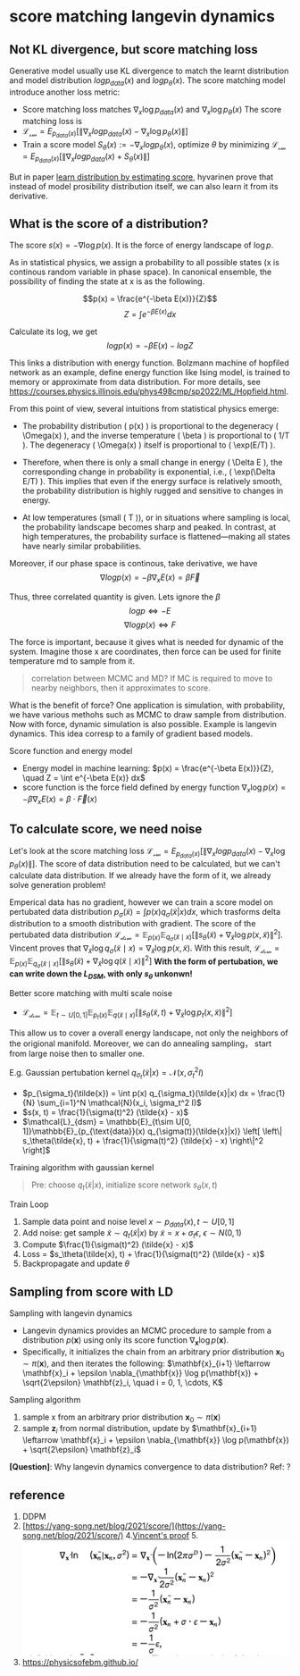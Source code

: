 # score matching langevin dynamics

## Not KL divergence, but score matching loss


Generative model usually use KL divergence to match the learnt distribution and model distribution $logp_{data}(x)$ and $logp_\theta(x)$. The score matching model introduce another loss metric: 
 - Score matching loss matches $\nabla_x \log p_{data}(x)$ and $\nabla_x \log p_\theta(x)$
The score matching loss is
 - $\mathcal{L_{sm}} = E_{p_{data}(x)}[\left\|\nabla_x logp_{data}(x)- \nabla_x \log p_\theta(x)\right\|]$
 - Train a score model $S_\theta(x) := -\nabla_x logp_\theta(x)$, optimize $\theta$ by minimizing $\mathcal{L_{sm}} = E_{p_{data}(x)}[\left\|\nabla_x logp_{data}(x)+ S_\theta(x)\right\|]$

But in paper [learn distribution by estimating score](https://jmlr.org/papers/volume6/hyvarinen05a/hyvarinen05a.pdf), hyvarinen prove that instead of model prosibility distribution itself, we can also learn it from its derivative.


## What is the score of a distribution? 

The score $s(x) = - \nabla \log p(x)$. It is the force of energy landscape of $\log p$.

As in statistical physics, we assign a probability to all possible states (x is continous random variable in phase space). In canonical ensemble, the possibility of finding the state at x is as the following.

$$p(x) = \frac{e^{-\beta E(x)}}{Z}$$
$$Z=\int e^{-\beta E(x)} dx$$

Calculate its log, we get $$log p(x) = -\beta E(x) - log Z$$

This links a distribution with energy function. Bolzmann machine of hopfiled network as an example, define energy function like Ising model, is trained to memory or approximate from data distribution. For more details, see https://courses.physics.illinois.edu/phys498cmp/sp2022/ML/Hopfield.html.

From this point of view, several intuitions from statistical physics emerge:

- The probability distribution \( p(x) \) is proportional to the degeneracy \( \Omega(x) \), and the inverse temperature \( \beta \) is proportional to \( 1/T \). The degeneracy \( \Omega(x) \) itself is proportional to \( \exp(E/T) \).

- Therefore, when there is only a small change in energy \( \Delta E \), the corresponding change in probability is exponential, i.e., \( \exp(\Delta E/T) \). This implies that even if the energy surface is relatively smooth, the probability distribution is highly rugged and sensitive to changes in energy.

- At low temperatures (small \( T \)), or in situations where sampling is local, the probability landscape becomes sharp and peaked. In contrast, at high temperatures, the probability surface is flattened—making all states have nearly similar probabilities.

Moreover, if our phase space is continous, take derivative, we have $$\nabla log p(x) = -\beta \nabla_x E(x) = \beta \vec{F}$$

Thus, three correlated quantity is given. Lets ignore the $\beta$
$$log p\Leftrightarrow  -E$$
$$\nabla log p(x) \Leftrightarrow  F$$

The force is important, because it gives what is needed for dynamic of the system. Imagine those x are coordinates, then force can be used for finite temperature md to sample from it.
> correlation between MCMC and MD? If MC is required to move to nearby neighbors, then it approximates to score.

What is the benefit of force? One application is simulation, with probability, we have various methohs such as MCMC to draw sample from distribution. Now with force, dynamic simulation is also possible. Example is langevin dynamics. This idea corresp to a family of gradient based models.

Score function and energy model
 - Energy model in machine learning: $p(x) = \frac{e^{-\beta E(x)}}{Z}, \quad Z = \int e^{-\beta E(x)} dx$
 - score function is the force field defined by energy function $\nabla_x \log p(x) = -\beta \nabla_x E(x) = \beta \cdot \vec{F}(x)$


## To calculate score, we need noise

Let's look at the score matching loss $\mathcal{L_{sm}} = E_{p_{data}(x)}[\left\|\nabla_x logp_{data}(x)- \nabla_x \log p_\theta(x)\right\|]$. The score of data distribution need to be calculated, but we can't calculate data distribution. If we already have the form of it, we already solve generation problem!

Emperical data has no gradient, however we can train a score model on pertubated data distribution $p_{\sigma}(\tilde{x}) = \int p(x) q_\sigma(\tilde{x}|x) dx$, which trasforms delta distribution to a smooth distribution with gradient. The score of the pertubated data distribution $\mathcal{L_{dsm}} = \mathbb{E}_{p(x)} \mathbb{E}_{q_\sigma(\tilde{x} \mid x)} \left[ \| s_\theta(\tilde{x}) + \nabla_{\tilde{x}} \log p(x, \tilde{x}) \|^2 \right]$. Vincent proves that $\nabla_{\tilde{x}} \log q_\sigma(\tilde{x} \mid x) = \nabla_{\tilde{x}} \log p(x, \tilde{x})$. With this result, $\mathcal{L_{dsm}} = \mathbb{E}_{p(x)} \mathbb{E}_{q_\sigma(\tilde{x} \mid x)} \left[ \left\| s_\theta(\tilde{x}) + \nabla_{\tilde{x}} \log q(\tilde{x} \mid x) \right\|^2 \right]$
**With the form of pertubation, we can write down the $L_{DSM}$, with only $s_\theta$ unkonwn!**

Better score matching with multi scale noise
 - $\mathcal{L_{dsm}} = \mathbb{E}_{t\sim U[0, 1]} \mathbb{E}_{p_t(x)} \mathbb{E}_{q(\tilde{x} \mid x)} \left[ \| s_\theta(\tilde{x}, t) + \nabla_{\tilde{x}} \log p_t(x, \tilde{x}) \|^2 \right]$

This allow us to cover a overall energy landscape, not only the neighbors of the origional manifold. Moreover, we can do annealing sampling， start from large noise then to smaller one.

E.g. Gaussian pertubation kernel $q_{\sigma_t}(\tilde{x}|x) = \mathcal{N}(x, \sigma_t^2 I)$


 - $p_{\sigma_t}(\tilde{x}) = \int p(x) q_{\sigma_t}(\tilde{x}|x) dx = \frac{1}{N} \sum_{i=1}^N \mathcal{N}(x_i, \sigma_t^2 I)$
 - $s(x, t) =  \frac{1}{\sigma(t)^2} (\tilde{x} - x)$
 - $\mathcal{L}_{dsm} = \mathbb{E}_{t\sim U[0, 1]}\mathbb{E}_{p_{\text{data}}(x) q_{\sigma(t)}(\tilde{x}|x)} \left[ \left\| s_\theta(\tilde{x}, t) + \frac{1}{\sigma(t)^2} (\tilde{x} - x) \right\|^2 \right]$

Training algorithm with gaussian kernel
>Pre: choose $q_t(\tilde{x} | x)$, initialize score network $s_\theta(x, t)$

Train Loop
1. Sample data point and noise level $x \sim p_{data}(x), t\sim U[0, 1]$
2. Add noise: get sample $\tilde{x} \sim q_t(\tilde{x} | x)$ by $\tilde{x} = x + \sigma_t \epsilon$, $\epsilon\sim N(0, 1)$
3. Compute $\frac{1}{\sigma(t)^2} (\tilde{x} - x)$
4. Loss = $s_\theta(\tilde{x}, t) + \frac{1}{\sigma(t)^2} (\tilde{x} - x)$
5. Backpropagate and update $\theta$

## Sampling from score with LD

Sampling with langevin dynamics
 - Langevin dynamics provides an MCMC procedure to sample from a distribution $p(\mathbf{x})$ using only its score function $\nabla_{\mathbf{x}} \log p(\mathbf{x})$. 
 - Specifically, it initializes the chain from an arbitrary prior distribution $\mathbf{x}_0 \sim \pi(\mathbf{x})$, and then iterates the following: $\mathbf{x}_{i+1} \leftarrow \mathbf{x}_i + \epsilon \nabla_{\mathbf{x}} \log p(\mathbf{x}) + \sqrt{2\epsilon} \mathbf{z}_i, \quad i = 0, 1, \cdots, K$

Sampling algorithm
1. sample x from an arbitrary prior distribution $\mathbf{x}_0 \sim \pi(\mathbf{x})$
2. sample $\mathbf{z}_i$ from normal distribution, update by $\mathbf{x}_{i+1} \leftarrow \mathbf{x}_i + \epsilon \nabla_{\mathbf{x}} \log p(\mathbf{x}) + \sqrt{2\epsilon} \mathbf{z}_i$


**[Question]**: Why langevin dynamics convergence to data distribution?
Ref: ?

## reference

1. DDPM
2. [https://yang-song.net/blog/2021/score/](https://yang-song.net/blog/2021/score/)
4.[Vincent's proof](https://www.iro.umontreal.ca/~vincentp/Publications/smdae_techreport.pdf)
5.![scoreofgaussian](./graph/score%20of%20gaussian.png "score of gaussian")
6. https://physicsofebm.github.io/

<!--
## Get score from finite data points

Score of discrete data sample is hard to get: They are just emperical delta fucntions. cannot take derivative.

Thus, SMLD gives a solution by make delta distribution Gaussion. $p(\widetilde{x}|x) = \int \mathcal{N}(0, \sigma)p(x)dx = \sum\limits_{x\in D} \mathcal{N}(x, \sigma)$



As a result, the training loss is just
$$\frac{1}{2N}\sum\limits_{1}^{N}E_{\epsilon\in \mathcal{N}(0, \sigma^2 \bold{1})}[||s_\theta(\widetilde{x})+\frac{\epsilon}{\sigma}||^2]$$

We can not let S'(x) = -\sigma S(x), and get
$$\frac{1}{N}\sum\limits_{1}^{N}E_{\epsilon\in \mathcal{N}(0, \sigma^2 \bold{1})}[\frac{1}{2\sigma}||s_\theta(\widetilde{x})-\epsilon||^2]$$

## questions to solve

Exact deriviation of loss, all the term from the begining.

## sde score matching

From the denoising score matching + scheduled score matching, we might realize that noise and noise schedule is important. Then comes a question: can we design the noise schedule? -> noise schedule 规定了probability path，即从一个分布到另一个分布的变换路径，其中变换的步数被用时间t标记

The answer is yes. We can construct forward SDE
$$dx = f(x,t)dt + g(t) dw$$
Then the revere process is given by 
$$dx = [f(x,t)-g^2(t)\nabla_x logp_t(x)]dt + g(t) dw$$

Not much we should let the network learn again! Just score at t distribution is enough.(for a reverse sde solver) To make the process reversable, the p_0 and pt should be known. You can just pick random f(x,t) and g(t), then if you could learn score at each timestep t, the reverse process is OK to go!

## probability flow ode

No randomness! Just go!

ODE.



## 

| **Method**                            | **Description**                                               | **Energy Function Usage**                           | **Applications**                                                       |
|---------------------------------------|---------------------------------------------------------------|----------------------------------------------------|-----------------------------------------------------------------------|
| **MCMC (Metropolis-Hastings)**        | Proposes moves and accepts/rejects based on energy differences | Energy difference between proposed and current state | Complex distributions, Bayesian inference                             |
| **Gibbs Sampling**                    | Samples each variable conditionally, based on others          | Conditional energy (or likelihood) for each variable | Bayesian inference, high-dimensional models                           |
| **Hamiltonian Monte Carlo (HMC)**     | Uses Hamiltonian dynamics with energy gradients for proposals  | Gradient of the energy (potential energy)          | High-dimensional Bayesian inference, physical simulations            |
| **Langevin Dynamics**                 | Evolves the system using energy gradients and noise            | Gradient of the energy, with added noise            | Statistical mechanics, machine learning (SGLD for Bayesian inference)  |
| **Rejection Sampling**                | Proposes from a simpler distribution and accepts based on energy | Energy determines acceptance probability            | Simpler distributions, Monte Carlo integrals                          |
| **Importance Sampling**               | Samples from a proposal and weights by energy (importance)     | Energy function used to weight samples             | Approximation of intractable distributions                            |
| **Diffusion Models (Score-Based)**    | Generates data through a reverse diffusion process             | Score function (gradient of log-likelihood)         | Generative modeling, deep learning                                  |
| **Fokker-Planck Equations**           | Describes the evolution of the probability distribution        | Energy function as part of the drift term          | Statistical mechanics, physics-based modeling                        |

A conclusion by GPT, has errors and is misleading some way.

Energy model has some draw backs, such as hard to calculate prossibility for large number of neurons.

Methods to solve this including score matching and contrastive divergence.
> 笔者自己学习contrastive divergence时的资料之一
> https://www.robots.ox.ac.uk/~ojw/files/NotesOnCD.pdf

> 能不能用RBM来denoise呢？虽然但是这样和拟合物理模型参数有什么区别
> 有没有觉得连续情况的denoise 和离散情况的flip spin/move很像


### with score, sample

The x moves follows langevin dynamics. 

$$x_{t+\delta t} = x_t + \alpha \nabla_{x_t}log p_{real}(x) + \eta \epsilon$$

$$x_{t+\delta t} = x_t + \alpha s(x) + \eta \epsilon$$

This is the solution of $F=m\frac{d^2x}{dt^2}$, with a brown motion added.

The full sde is:

𝑑𝑥(𝑡)=𝑎𝑥(𝑡)𝑑𝑡+𝑑𝑤(𝑡)

where 𝑤(𝑡)
 is brownian motion. $$W(t) = \sqrt{t} N(0,1)$$

Moreoover there are more to think about **sampling** mathods! 

Imagine a dynimic process with T decresing, we may explore more modes. This is annaling langevin dynamics. There is a deeper explaincation you may find: the distribution you sample from is actrually changing! Though the outcome is the battle between gravity and heat.

Then for sensitive reader, they may realize that distribution changing is not coincident, but can be a common stegrategy. Changing T is not very much specal, since it is just a controllable factor. However, change distribution itself, can be of more freedom.

Diffusion process is another way of change distribution! The score is now for every time step, not just final distribution.

Difference between sampling from LD and diffsion sampling: The former samples several times for one distribution, the latter sample only once, but sample from many different distribution follow a schedule.
-->